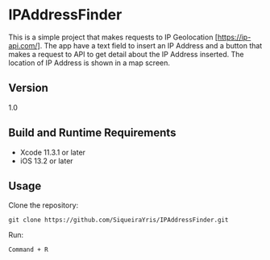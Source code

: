 # IPAddressFinder

This is a simple project that makes requests to IP Geolocation [https://ip-api.com/]. The app have a text field to insert an IP Address and a button that makes a request to API to get detail about the IP Address inserted. The location of IP Address is shown in a map screen.

## Version 
1.0

## Build and Runtime Requirements

 - Xcode 11.3.1 or later
 - iOS 13.2 or later

## Usage

Clone the repository:

    git clone https://github.com/SiqueiraYris/IPAddressFinder.git

Run:

    Command + R


